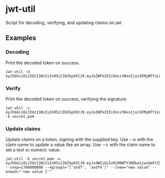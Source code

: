 # jwt-util

Script for decoding, verifying, and updating claims on jwt

## Examples

### Decoding
Print the decoded token on success.
```
jwt-util -d eyJhbGciOiJIUzI1NiIsInR5cCI6IkpXVCJ9.eyJoZWFkZXIiOnsiYWxnIjoiSFMyNTYiLCJ0eXAiOiJKV1QifSwicGF5bG9hZCI6eyJzdWIiOiIxMjM0NTY3ODkwIiwibmFtZSI6IkpvaG4gRG9lIiwiaWF0IjoxNTE2MjM5MDIsImV4cCI6MTcwMDAwMDAwMCwiZ3JvdXBzIjpbImFzZGYiLCJhc2RmMiJdfSwic2lnbmF0dXJlIjoiUTZMT29PaDBCMGxBU0xVV2F0SnZjVGZqYUpYSDhGRk1nZmRoZ0NRWTRvVSIsImlhdCI6MTUzNjM0MTI1M30.XvkqRZa9XBy_tmDjaOlYc83BV3hFlOCOldvTBahNmvg
```

### Verify
Print the decoded token on success, verifying the signature.
```
jwt-util -v eyJhbGciOiJIUzI1NiIsInR5cCI6IkpXVCJ9.eyJoZWFkZXIiOnsiYWxnIjoiSFMyNTYiLCJ0eXAiOiJKV1QifSwicGF5bG9hZCI6eyJzdWIiOiIxMjM0NTY3ODkwIiwibmFtZSI6IkpvaG4gRG9lIiwiaWF0IjoxNTE2MjM5MDIsImV4cCI6MTcwMDAwMDAwMCwiZ3JvdXBzIjpbImFzZGYiLCJhc2RmMiJdfSwic2lnbmF0dXJlIjoiUTZMT29PaDBCMGxBU0xVV2F0SnZjVGZqYUpYSDhGRk1nZmRoZ0NRWTRvVSIsImlhdCI6MTUzNjM0MTI1M30.XvkqRZa9XBy_tmDjaOlYc83BV3hFlOCOldvTBahNmvg -k secret.pem
```

### Update claims
Update claims on a token, signing with the supplied key. Use --e with the claim name to update a value like an array. Use --c with the claim name to set a text or numeric value.
```
jwt-util -k secret.pem -u eyJhbGciOiJIUzI1NiIsInR5cCI6IkpXVCJ9.eyJzdWIiOiIxMjM0NTY3ODkwIiwibmFtZSI6IkpvaG4gRG9lIiwiaWF0IjoxNTE2MjM5MDIsImV4cCI6MTYwMDAwMDAwMCwiZ3JvdXBzIjpbImFzZGYiLCJhc2RmMiIsImFzZGYzIl19.Q6LOoOh0B0lASLUWatJvcTfjaJXH8FFMgfdhgCQY4oU --cexp=1700000000 --egroups="['asdf', 'asdf4']" --cnew="new value" --enew2="'new value 2'"
```
